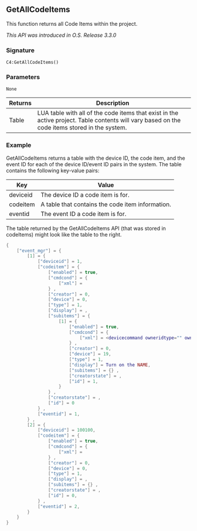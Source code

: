 ## GetAllCodeItems
This function returns all Code Items within the project.


_This API was introduced in O.S. Release 3.3.0_


### Signature

`C4:GetAllCodeItems()`

### Parameters

`None`


| Returns | Description |
| --- | --- |
| Table | LUA table  with all of the code items that exist in the active project. Table contents will vary based on the code items stored in the system. |

 
### Example

GetAllCodeItems returns a table with the device ID, the code item, and the event ID for each of the device ID/event ID pairs in the system.  The table contains the following key-value pairs:

| Key | Value |
| --- | --- |
| deviceid | The device ID a code item is for. |
| codeitem | A table that contains the code item information. |
| eventid | The event ID a code item is for. |

The table returned by the GetAllCodeItems API (that was stored in codeItems) might look like the table to the right.

```lua
{
	["event_mgr"] = {
		[1] = {
			["deviceid"] = 1,
			["codeitem"] = {
				["enabled"] = true,
				["cmdcond"] = {
					["xml"] = 
				} ,
				["creator"] = 0,
				["device"] = 0,
				["type"] = 1,
				["display"] = ,
				["subitems"] = {
					[1] = {
						["enabled"] = true,
						["cmdcond"] = {
							["xml"] = <devicecommand owneridtype="" owneriditem="-1"><command>ON</command><params/></devicecommand>
						} ,
						["creator"] = 0,
						["device"] = 19,
						["type"] = 1,
						["display"] = Turn on the NAME,
						["subitems"] = {} ,
						["creatorstate"] = ,
						["id"] = 1,
					} 
				} ,
				["creatorstate"] = ,
				["id"] = 0
			} ,
			["eventid"] = 1,
		} ,
		[2] = {
			["deviceid"] = 100100,
			["codeitem"] = {
				["enabled"] = true,
				["cmdcond"] = {
					["xml"] = 
				} ,
				["creator"] = 0,
				["device"] = 0,
				["type"] = 1,
				["display"] = ,
				["subitems"] = {} ,
				["creatorstate"] = ,
				["id"] = 0,
			} ,
			["eventid"] = 2,
		}
	}
}

```

